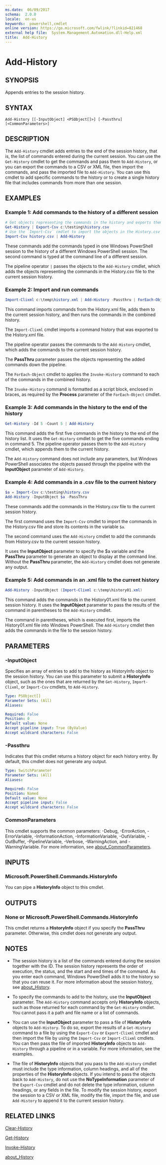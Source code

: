 ```yaml
---
ms.date:  06/09/2017
schema:  2.0.0
locale:  en-us
keywords:  powershell,cmdlet
online version: https://go.microsoft.com/fwlink/?linkid=821468
external help file:  System.Management.Automation.dll-Help.xml
title:  Add-History
---
```

# Add-History

## SYNOPSIS
Appends entries to the session history.

## SYNTAX

```
Add-History [[-InputObject] <PSObject[]>] [-Passthru] [<CommonParameters>]
```

## DESCRIPTION

The `Add-History` cmdlet adds entries to the end of the session history, that is, the list of
commands entered during the current session.
You can use the `Get-History` cmdlet to get the commands and pass them to `Add-History`, or you can
export the commands to a CSV or XML file, then import the commands, and pass the imported file to
`Add-History`.
You can use this cmdlet to add specific commands to the history or to create a single history file
that includes commands from more than one session.

## EXAMPLES

### Example 1: Add commands to the history of a different session

```powershell
# Get objects representing the commands in the history and exports them to the History.csv file.
Get-History | Export-Csv c:\testing\history.csv
# Use the `Import-Csv` cmdlet to import the objects in the History.csv file.
Import-Csv history.csv | Add-History
```

These commands add the commands typed in one Windows PowerShell session to the history of a
different Windows PowerShell session.
The second command is typed at the command line of a different session.

The pipeline operator `|` passes the objects to the `Add-History` cmdlet, which adds the objects
representing the commands in the History.csv file to the current session history.

### Example 2: Import and run commands

```powershell
Import-Clixml c:\temp\history.xml | Add-History -Passthru | ForEach-Object -Process {Invoke-History}
```

This command imports commands from the History.xml file, adds them to the current session history,
and then runs the commands in the combined history.

The `Import-Clixml` cmdlet imports a command history that was exported to the History.xml file.

The pipeline operator passes the commands to the `Add-History` cmdlet, which adds the commands to
the current session history.

The **PassThru** parameter passes the objects representing the added commands down the pipeline.

The `ForEach-Object` cmdlet to applies the `Invoke-History` command to each of the commands in the
combined history.

The `Invoke-History` command is formatted as a script block, enclosed in braces, as required by the
**Process** parameter of the `ForEach-Object` cmdlet.

### Example 3: Add commands in the history to the end of the history

```powershell
Get-History -Id 5 -Count 5 | Add-History
```

This command adds the first five commands in the history to the end of the history list.
It uses the `Get-History` cmdlet to get the five commands ending in command 5.
The pipeline operator passes them to the `Add-History` cmdlet, which appends them to the current
history.

The `Add-History` command does not include any parameters, but Windows PowerShell associates the
objects passed through the pipeline with the **InputObject** parameter of `Add-History`.

### Example 4: Add commands in a .csv file to the current history

```powershell
$a = Import-Csv c:\testing\history.csv
Add-History -InputObject $a -PassThru
```

These commands add the commands in the History.csv file to the current session history.

The first command uses the `Import-Csv` cmdlet to import the commands in the History.csv file and
store its contents in the variable `$a`.

The second command uses the `Add-History` cmdlet to add the commands from History.csv to the current
session history.

It uses the **InputObject** parameter to specify the $a variable and the **PassThru** parameter to
generate an object to display at the command line.
Without the **PassThru** parameter, the `Add-History` cmdlet does not generate any output.

### Example 5: Add commands in an .xml file to the current history

```powershell
Add-History -InputObject (Import-Clixml c:\temp\history01.xml)
```

This command adds the commands in the History01.xml file to the current session history.
It uses the **InputObject** parameter to pass the results of the command in parentheses to the
`Add-History` cmdlet.

The command in parentheses, which is executed first, imports the History01.xml file into Windows
PowerShell. The `Add-History` cmdlet then adds the commands in the file to the session history.

## PARAMETERS

### -InputObject

Specifies an array of entries to add to the history as HistoryInfo object to the session history.
You can use this parameter to submit a **HistoryInfo** object, such as the ones that are returned by
the `Get-History`, `Import-Clixml`, or `Import-Csv` cmdlets, to `Add-History`.

```yaml
Type: PSObject[]
Parameter Sets: (All)
Aliases:

Required: False
Position: 0
Default value: None
Accept pipeline input: True (ByValue)
Accept wildcard characters: False
```

### -Passthru

Indicates that this cmdlet returns a history object for each history entry.
By default, this cmdlet does not generate any output.

```yaml
Type: SwitchParameter
Parameter Sets: (All)
Aliases:

Required: False
Position: Named
Default value: None
Accept pipeline input: False
Accept wildcard characters: False
```

### CommonParameters

This cmdlet supports the common parameters: -Debug, -ErrorAction, -ErrorVariable,
-InformationAction, -InformationVariable, -OutVariable, -OutBuffer, -PipelineVariable, -Verbose,
-WarningAction, and -WarningVariable. For more information, see [about_CommonParameters](./About/about_CommonParameters.md).

## INPUTS

### Microsoft.PowerShell.Commands.HistoryInfo

You can pipe a **HistoryInfo** object to this cmdlet.

## OUTPUTS

### None or Microsoft.PowerShell.Commands.HistoryInfo

This cmdlet returns a **HistoryInfo** object if you specify the **PassThru** parameter.
Otherwise, this cmdlet does not generate any output.

## NOTES

- The session history is a list of the commands entered during the session together with the ID. The
  session history represents the order of execution, the status, and the start and end times of the
  command. As you enter each command, Windows PowerShell adds it to the history so that you can
  reuse it.
  For more information about the session history, see [about_History](About/about_History.md).
- To specify the commands to add to the history, use the **InputObject** parameter.
  The `Add-History` command accepts only **HistoryInfo** objects, such as those returned for each
  command by the `Get-History` cmdlet. You cannot pass it a path and file name or a list of
  commands.
- You can use the **InputObject** parameter to pass a file of **HistoryInfo** objects to
  `Add-History`.
  To do so, export the results of a `Get-History` command to a file by using the `Export-Csv` or
  `Export-Clixml` cmdlet and then import the file by using the `Import-Csv` or `Import-Clixml`
  cmdlets.
  You can then pass the file of imported **HistoryInfo** objects to `Add-History` through a pipeline
  or in a variable. For more information, see the examples.

- The file of **HistoryInfo** objects that you pass to the `Add-History` cmdlet must include the
  type information, column headings, and all of the properties of the **HistoryInfo** objects.
  If you intend to pass the objects back to `Add-History`, do not use the **NoTypeInformation**
  parameter of the `Export-Csv` cmdlet and do not delete the type information, column headings, or any
  fields in the file.
  To modify the session history, export the session to a CSV or XML file, modify the file, import
  the file, and use `Add-History` to append it to the current session history.

## RELATED LINKS

[Clear-History](Clear-History.md)

[Get-History](Get-History.md)

[Invoke-History](Invoke-History.md)

[about_History](About/about_History.md)
